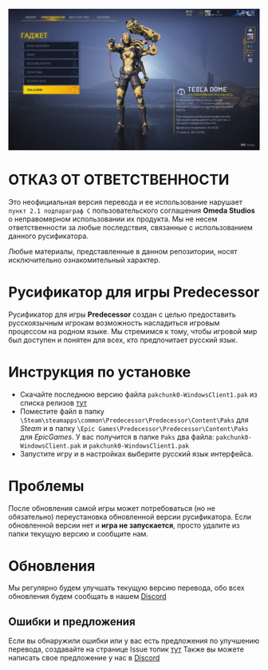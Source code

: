 ![Preview](https://raw.githubusercontent.com/bslie/predecessor-rus/122934abe2865f7eb123b4294b2146c3764594fc/github-preview.png)
# ОТКАЗ ОТ ОТВЕТСТВЕННОСТИ
Это неофициальная версия перевода и ее использование нарушает `пункт 2.1 подпараграф C` пользовательского соглашения **Omeda Studios** о неправомерном использовании их продукта. Мы не несем ответственности за любые последствия, связанные с использованием данного русификатора.

Любые материалы, представленные в данном репозитории, носят исключительно ознакомительный характер.

# Русификатор для игры Predecessor
Русификатор для игры **Predecessor** создан с целью предоставить русскоязычным игрокам возможность насладиться игровым процессом на родном языке. Мы стремимся к тому, чтобы игровой мир был доступен и понятен для всех, кто предпочитает русский язык.

# Инструкция по установке
- Скачайте последнюю версию файла ```pakchunk0-WindowsClient1.pak``` из списка релизов [тут](https://github.com/bslie/predecessor-rus/releases/latest)
- Поместите файл в папку ```\Steam\steamapps\common\Predecessor\Predecessor\Content\Paks``` для *Steam* и в папку ```\Epic Games\Predecessor\Predecessor\Content\Paks``` для *EpicGames*. У вас получится в папке `Paks` два файла: `pakchunk0-WindowsClient.pak` и  `pakchunk0-WindowsClient1.pak`
- Запустите игру и в настройках выберите русский язык интерфейса.

# Проблемы
После обновления самой игры может потребоваться (но не обязательно) переустановка обновленной версии русификатора. Если обновленной версии нет и **игра не запускается**, просто удалите из папки текущую версию и сообщите нам.

# Обновления
Мы регулярно будем улучшать текущую версию перевода, обо всех обновления будем сообщать в нашем [Discord](https://discord.gg/pESnvNAcKu)

## Ошибки и предложения
Если вы обнаружили ошибки или у вас есть предложения по улучшению перевода, создавайте на странице Issue топик [тут](https://github.com/bslie/predecessor-rus/issues)
Также вы можете написать свое предложение у нас в [Discord](https://discord.gg/pESnvNAcKu)
